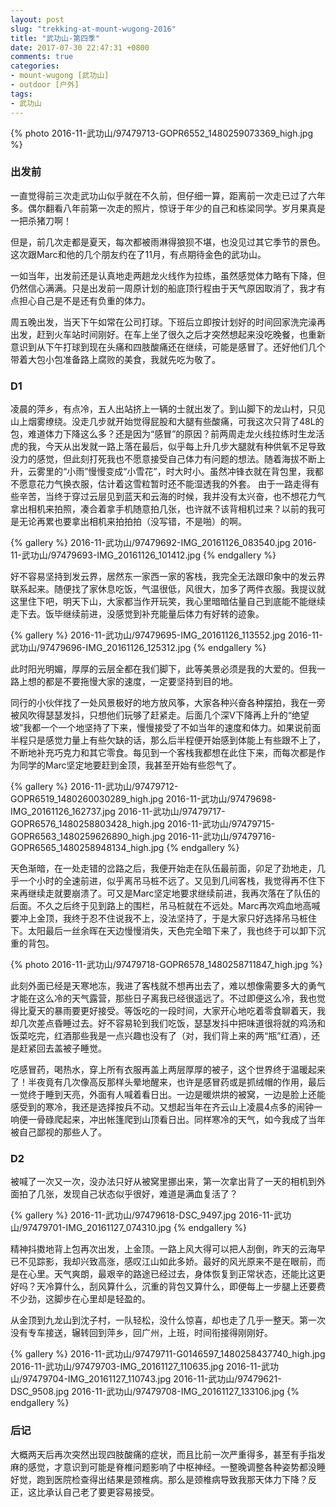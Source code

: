```yaml
---
layout: post
slug: "trekking-at-mount-wugong-2016"
title: "武功山-第四季"
date: 2017-07-30 22:47:31 +0800
comments: true
categories:
- mount-wugong [武功山]
- outdoor [户外]
tags:
- 武功山
---
```


{% photo 2016-11-武功山/97479713-GOPR6552_1480259073369_high.jpg %}

### 出发前

一直觉得前三次走武功山似乎就在不久前，但仔细一算，距离前一次走已过了六年多。偶尔翻看八年前第一次走的照片，惊讶于年少的自己和栋梁同学。岁月果真是一把杀猪刀啊！

但是，前几次走都是夏天，每次都被雨淋得狼狈不堪，也没见过其它季节的景色。这次跟Marc和他的几个朋友约在了11月，有点期待金色的武功山。

一如当年，出发前还是认真地走两趟龙火线作为拉练，虽然感觉体力略有下降，但仍然信心满满。只是出发前一周原计划的船底顶行程由于天气原因取消了，我才有点担心自己是不是还有负重的体力。

周五晚出发，当天下午如常在公司打球。下班后立即按计划好的时间回家洗完澡再出发，赶到火车站时间刚好。在车上坐了很久之后才突然想起来没吃晚餐，也重新意识到从下午打球到现在头痛和四肢酸痛还在继续，可能是感冒了。还好他们几个带着大包小包准备路上腐败的美食，我就先吃为敬了。

<!-- more -->

### D1

凌晨的萍乡，有点冷，五人出站挤上一辆的士就出发了。到山脚下的龙山村，只见山上烟雾缭绕。没走几步就开始觉得屁股和大腿有些酸痛，可我这次只背了48L的包，难道体力下降这么多？还是因为“感冒”的原因？前两周走龙火线拉练时生龙活虎的我，今天从出发就一路上落在最后，似乎每上升几步大腿就有种供氧不足导致没力的感觉，但此刻打死我也不愿意接受自己体力有问题的想法。随着海拔不断上升，云雾里的“小雨”慢慢变成“小雪花”，时大时小。虽然冲锋衣就在背包里，我都不愿意花力气换衣服，估计着这雪粒暂时还不能湿透我的外套。 由于一路走得有些辛苦，当终于穿过云层见到蓝天和云海的时候，我并没有太兴奋，也不想花力气拿出相机来拍照，凑合着拿手机随意拍几张，也许就不该背相机过来？以前的我可是无论再累也要拿出相机来拍拍拍（没写错，不是啪）的啊。

{% gallery %}
2016-11-武功山/97479692-IMG_20161126_083540.jpg
2016-11-武功山/97479693-IMG_20161126_101412.jpg
{% endgallery %}

好不容易坚持到发云界，居然东一家西一家的客栈，我完全无法跟印象中的发云界联系起来。随便找了家休息吃饭，气温很低，风很大，加多了两件衣服。我提议就这里住下吧，明天下山，大家都当作开玩笑，我心里暗暗估量自己到底能不能继续走下去。饭毕继续前进，没感觉到补充能量后体力有好转的迹象。

{% gallery %}
2016-11-武功山/97479695-IMG_20161126_113552.jpg
2016-11-武功山/97479696-IMG_20161126_125312.jpg
{% endgallery %}

此时阳光明媚，厚厚的云层全都在我们脚下，此等美景必须是我的大爱的。但我一路上想的都是不要拖慢大家的速度，一定要坚持到目的地。

同行的小伙伴找了一处风景极好的地方放风筝，大家各种兴奋各种摆拍，我在一旁被风吹得瑟瑟发抖，只想他们玩够了赶紧走。后面几个深V下降再上升的“绝望坡”我都一个一个地坚持了下来，慢慢接受了不如当年的速度和体力。如果说前面半程只是感觉力量上有些欠缺的话，那么后半程便开始感到体能上有些跟不上了，不断地补充巧克力和其它零食。每见到一个客栈我都想在此住下来，而每次都是作为同学的Marc坚定地要赶到金顶，我甚至开始有些怨气了。

{% gallery %}
2016-11-武功山/97479712-GOPR6519_1480260030289_high.jpg
2016-11-武功山/97479698-IMG_20161126_162737.jpg
2016-11-武功山/97479717-GOPR6576_1480258803428_high.jpg
2016-11-武功山/97479715-GOPR6563_1480259626890_high.jpg
2016-11-武功山/97479716-GOPR6565_1480258948134_high.jpg
{% endgallery %}

天色渐暗，在一处走错的岔路之后，我便开始走在队伍最前面，卯足了劲地走，几乎一个小时的全速前进，似乎离吊马桩不远了。又见到几间客栈，我觉得再不住下来再继续走就要崩溃了。可又是Marc坚定地要求继续前进，我再次落在了队伍的后面。不久之后终于见到路上的围栏，吊马桩就在不远处。Marc再次鸡血地高喊要冲上金顶，我终于忍不住说我不上，没法坚持了，于是大家只好选择吊马桩住下。太阳最后一丝余晖在天边慢慢消失，天色完全暗下来了，我也终于可以卸下沉重的背包。

{% photo 2016-11-武功山/97479718-GOPR6578_1480258711847_high.jpg %}

此刻外面已经是天寒地冻，我进了客栈就不想再出去了，难以想像需要多大的勇气才能在这么冷的天气露营，那些日子离我已经很遥远了。不过即便这么冷，我也觉得比夏天的暴雨要更好接受。等饭吃的一段时间，大家开心地吃着零食聊着天，我却几次差点昏睡过去。好不容易轮到我们吃饭，瑟瑟发抖中把味道很将就的鸡汤和饭菜吃完，红酒那些我是一点兴趣也没有了（对，我们背上来的两“瓶”红酒），还是赶紧回去盖被子睡觉。

吃感冒药，喝热水，穿上所有衣服再盖上两层厚厚的被子，这个世界终于温暖起来了！半夜竟有几次像高反那样头晕地醒来，也许是感冒药或是抓绒帽的作用，最后一觉终于睡到天亮，外面有人喊着看日出。一边是暖烘烘的被窝，一边是脸上还能感受到的寒冷，我还是选择按兵不动。又想起当年在齐云山上凌晨4点多的闹钟一响便一骨碌爬起来，冲出帐篷爬到山顶看日出。同样寒冷的天气，如今我成了当年被自己鄙视的那些人了。

### D2

被喊了一次又一次，没办法只好从被窝里挪出来，第一次拿出背了一天的相机到外面拍了几张，发现自己状态似乎很好，难道是满血复活了？

{% gallery %}
2016-11-武功山/97479618-DSC_9497.jpg
2016-11-武功山/97479701-IMG_20161127_074310.jpg
{% endgallery %}

精神抖擞地背上包再次出发，上金顶。一路上风大得可以把人刮倒，昨天的云海早已不见踪影，我却兴致高涨，感叹江山如此多娇。最好的风光原来不是在眼前，而是在心里。天气爽朗，最艰辛的路途已经过去，身体恢复到正常状态，还能比这更好吗？天冷算什么，刮风算什么，沉重的背包又算什么，即便每上一步腿上还要费不少劲，这脚步在心里却是轻盈的。

从金顶到九龙山到沈子村，一队轻松，没什么惊喜，却也走了几乎一整天。第一次没有专车接送，辗转回到萍乡，回广州，上班，时间衔接得刚刚好。

{% gallery %}
2016-11-武功山/97479711-G0146597_1480258437740_high.jpg
2016-11-武功山/97479703-IMG_20161127_110635.jpg
2016-11-武功山/97479704-IMG_20161127_110743.jpg
2016-11-武功山/97479621-DSC_9508.jpg
2016-11-武功山/97479708-IMG_20161127_133106.jpg
{% endgallery %}

### 后记

大概两天后再次突然出现四肢酸痛的症状，而且比前一次严重得多，甚至有手指发麻的感觉，才意识到可能是脊椎问题影响了中枢神经。一整晚调整各种姿势都没睡好觉，跑到医院检查得出结果是颈椎病。那么是颈椎病导致我那天体力下降？反正，这比承认自己老了要更容易接受。
